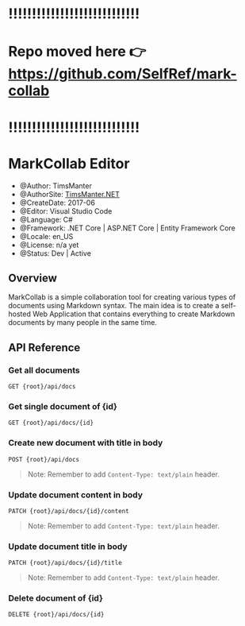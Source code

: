 # !!!!!!!!!!!!!!!!!!!!!!!!!!!!
# Repo moved here 👉 https://github.com/SelfRef/mark-collab
# !!!!!!!!!!!!!!!!!!!!!!!!!!!!

# MarkCollab Editor

* @Author: TimsManter
* @AuthorSite: [TimsManter.NET](http://timsmanter.net/)
* @CreateDate: 2017-06
* @Editor: Visual Studio Code
* @Language: C#
* @Framework: .NET Core | ASP.NET Core | Entity Framework Core
* @Locale: en_US
* @License: n/a yet
* @Status: Dev | Active

## Overview

MarkCollab is a simple collaboration tool for creating various types of documents using Markdown syntax. The main idea is to create a self-hosted Web Application that contains everything to create Markdown documents by many people in the same time.

## API Reference

### Get all documents
```http
GET {root}/api/docs
```

### Get single document of {id}
```http
GET {root}/api/docs/{id}
```

### Create new document with title in body
```http
POST {root}/api/docs
```
> Note: Remember to add `Content-Type: text/plain` header.

### Update document content in body
```http
PATCH {root}/api/docs/{id}/content
```
> Note: Remember to add `Content-Type: text/plain` header.

### Update document title in body
```http
PATCH {root}/api/docs/{id}/title
```
> Note: Remember to add `Content-Type: text/plain` header.

### Delete document of {id}
```http
DELETE {root}/api/docs/{id}
```
